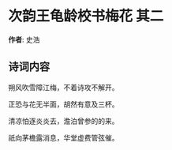 # 次韵王龟龄校书梅花  其二

**作者**: 史浩

## 诗词内容

朔风吹雪障江梅，不着诗攻不解开。

正恐与花无半面，胡然有意及三杯。

清凉怕逐炎炎去，澹泊曾参的的来。

祇向茅檐露消息，华堂虚费管弦催。

